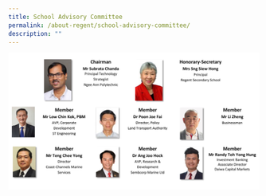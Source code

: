 ```yaml
---
title: School Advisory Committee
permalink: /about-regent/school-advisory-committee/
description: ""
---
```

![](/images/SAC/SAC_2023v4-1.jpg)